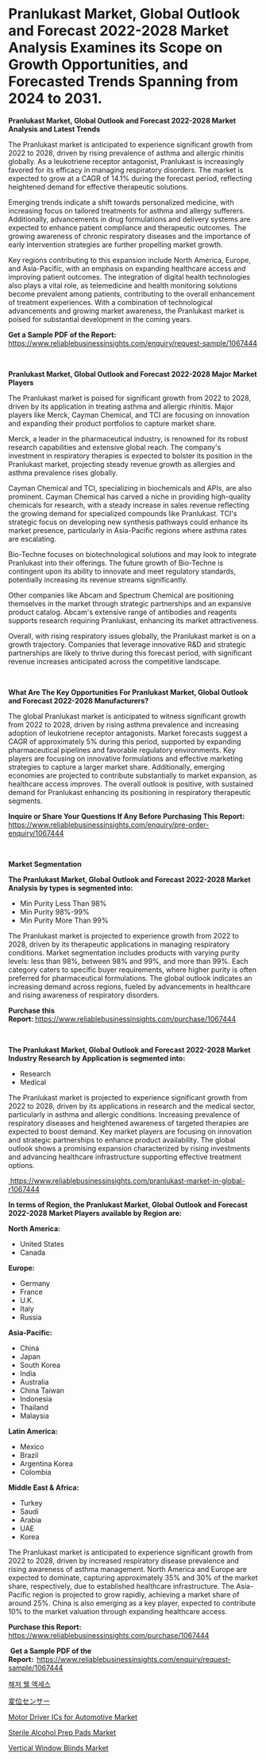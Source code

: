 <p><h1>Pranlukast Market, Global Outlook and Forecast 2022-2028 Market Analysis Examines its Scope on Growth Opportunities, and Forecasted Trends Spanning from 2024 to 2031.</h1></p><p><strong>Pranlukast Market, Global Outlook and Forecast 2022-2028 Market Analysis and Latest Trends</strong></p>
<p><p>The Pranlukast market is anticipated to experience significant growth from 2022 to 2028, driven by rising prevalence of asthma and allergic rhinitis globally. As a leukotriene receptor antagonist, Pranlukast is increasingly favored for its efficacy in managing respiratory disorders. The market is expected to grow at a CAGR of 14.1% during the forecast period, reflecting heightened demand for effective therapeutic solutions.</p><p>Emerging trends indicate a shift towards personalized medicine, with increasing focus on tailored treatments for asthma and allergy sufferers. Additionally, advancements in drug formulations and delivery systems are expected to enhance patient compliance and therapeutic outcomes. The growing awareness of chronic respiratory diseases and the importance of early intervention strategies are further propelling market growth.</p><p>Key regions contributing to this expansion include North America, Europe, and Asia-Pacific, with an emphasis on expanding healthcare access and improving patient outcomes. The integration of digital health technologies also plays a vital role, as telemedicine and health monitoring solutions become prevalent among patients, contributing to the overall enhancement of treatment experiences. With a combination of technological advancements and growing market awareness, the Pranlukast market is poised for substantial development in the coming years.</p></p>
<p><strong>Get a Sample PDF of the Report:&nbsp;</strong> <a href="https://www.reliablebusinessinsights.com/enquiry/request-sample/1067444">https://www.reliablebusinessinsights.com/enquiry/request-sample/1067444</a></p>
<p>&nbsp;</p>
<p><strong>Pranlukast Market, Global Outlook and Forecast 2022-2028 Major Market Players</strong></p>
<p><p>The Pranlukast market is poised for significant growth from 2022 to 2028, driven by its application in treating asthma and allergic rhinitis. Major players like Merck, Cayman Chemical, and TCI are focusing on innovation and expanding their product portfolios to capture market share. </p><p>Merck, a leader in the pharmaceutical industry, is renowned for its robust research capabilities and extensive global reach. The company's investment in respiratory therapies is expected to bolster its position in the Pranlukast market, projecting steady revenue growth as allergies and asthma prevalence rises globally.</p><p>Cayman Chemical and TCI, specializing in biochemicals and APIs, are also prominent. Cayman Chemical has carved a niche in providing high-quality chemicals for research, with a steady increase in sales revenue reflecting the growing demand for specialized compounds like Pranlukast. TCI's strategic focus on developing new synthesis pathways could enhance its market presence, particularly in Asia-Pacific regions where asthma rates are escalating.</p><p>Bio-Techne focuses on biotechnological solutions and may look to integrate Pranlukast into their offerings. The future growth of Bio-Techne is contingent upon its ability to innovate and meet regulatory standards, potentially increasing its revenue streams significantly.</p><p>Other companies like Abcam and Spectrum Chemical are positioning themselves in the market through strategic partnerships and an expansive product catalog. Abcam's extensive range of antibodies and reagents supports research requiring Pranlukast, enhancing its market attractiveness.</p><p>Overall, with rising respiratory issues globally, the Pranlukast market is on a growth trajectory. Companies that leverage innovative R&D and strategic partnerships are likely to thrive during this forecast period, with significant revenue increases anticipated across the competitive landscape.</p></p>
<p>&nbsp;</p>
<p><strong>What Are The Key Opportunities For Pranlukast Market, Global Outlook and Forecast 2022-2028 Manufacturers?</strong></p>
<p><p>The global Pranlukast market is anticipated to witness significant growth from 2022 to 2028, driven by rising asthma prevalence and increasing adoption of leukotriene receptor antagonists. Market forecasts suggest a CAGR of approximately 5% during this period, supported by expanding pharmaceutical pipelines and favorable regulatory environments. Key players are focusing on innovative formulations and effective marketing strategies to capture a larger market share. Additionally, emerging economies are projected to contribute substantially to market expansion, as healthcare access improves. The overall outlook is positive, with sustained demand for Pranlukast enhancing its positioning in respiratory therapeutic segments.</p></p>
<p><strong>Inquire or Share Your Questions If Any Before Purchasing This Report:</strong> <a href="https://www.reliablebusinessinsights.com/enquiry/pre-order-enquiry/1067444">https://www.reliablebusinessinsights.com/enquiry/pre-order-enquiry/1067444</a></p>
<p>&nbsp;</p>
<p><strong>Market Segmentation</strong></p>
<p><strong>The Pranlukast Market, Global Outlook and Forecast 2022-2028 Market Analysis by types is segmented into:</strong></p>
<p><ul><li>Min Purity Less Than 98%</li><li>Min Purity 98%-99%</li><li>Min Purity More Than 99%</li></ul></p>
<p><p>The Pranlukast market is projected to experience growth from 2022 to 2028, driven by its therapeutic applications in managing respiratory conditions. Market segmentation includes products with varying purity levels: less than 98%, between 98% and 99%, and more than 99%. Each category caters to specific buyer requirements, where higher purity is often preferred for pharmaceutical formulations. The global outlook indicates an increasing demand across regions, fueled by advancements in healthcare and rising awareness of respiratory disorders.</p></p>
<p><strong>Purchase this Report:&nbsp;</strong><a href="https://www.reliablebusinessinsights.com/purchase/1067444">https://www.reliablebusinessinsights.com/purchase/1067444</a></p>
<p>&nbsp;</p>
<p><strong>The Pranlukast Market, Global Outlook and Forecast 2022-2028 Market Industry Research by Application is segmented into:</strong></p>
<p><ul><li>Research</li><li>Medical</li></ul></p>
<p><p>The Pranlukast market is projected to experience significant growth from 2022 to 2028, driven by its applications in research and the medical sector, particularly in asthma and allergic conditions. Increasing prevalence of respiratory diseases and heightened awareness of targeted therapies are expected to boost demand. Key market players are focusing on innovation and strategic partnerships to enhance product availability. The global outlook shows a promising expansion characterized by rising investments and advancing healthcare infrastructure supporting effective treatment options.</p></p>
<p><a href="https://www.reliablebusinessinsights.com/pranlukast-market-in-global-r1067444">&nbsp;https://www.reliablebusinessinsights.com/pranlukast-market-in-global-r1067444</a></p>
<p><strong>In terms of Region, the Pranlukast Market, Global Outlook and Forecast 2022-2028 Market Players available by Region are:</strong></p>
<p>
    <p> <strong> North America: </strong>
        <ul>
            <li>United States</li>
            <li>Canada</li>
        </ul>
        </p> 
    <p> <strong> Europe: </strong>
        <ul>
            <li>Germany</li>
            <li>France</li>
            <li>U.K.</li>
            <li>Italy</li>
            <li>Russia</li>
        </ul>
        </p> 
    <p> <strong> Asia-Pacific: </strong>
        <ul>
            <li>China</li>
            <li>Japan</li>
            <li>South Korea</li>
            <li>India</li>
            <li>Australia</li>
            <li>China Taiwan</li>
            <li>Indonesia</li>
            <li>Thailand</li>
            <li>Malaysia</li>
        </ul>
        </p> 
    <p> <strong> Latin America: </strong>
        <ul>
            <li>Mexico</li>
            <li>Brazil</li>
            <li>Argentina Korea</li>
            <li>Colombia</li>
        </ul>
        </p> 
    <p> <strong> Middle East & Africa: </strong>
        <ul>
            <li>Turkey</li>
            <li>Saudi</li>
            <li>Arabia</li>
            <li>UAE</li>
            <li>Korea</li>
        </ul>
    </p>
    </p>
<p><p>The Pranlukast market is anticipated to experience significant growth from 2022 to 2028, driven by increased respiratory disease prevalence and rising awareness of asthma management. North America and Europe are expected to dominate, capturing approximately 35% and 30% of the market share, respectively, due to established healthcare infrastructure. The Asia-Pacific region is projected to grow rapidly, achieving a market share of around 25%. China is also emerging as a key player, expected to contribute 10% to the market valuation through expanding healthcare access.</p></p>
<p><strong>Purchase this Report: </strong><a href="https://www.reliablebusinessinsights.com/purchase/1067444">https://www.reliablebusinessinsights.com/purchase/1067444</a></p>
<p>&nbsp;<strong>Get a Sample PDF of the Report:&nbsp;&nbsp;</strong><a href="https://www.reliablebusinessinsights.com/enquiry/request-sample/1067444">https://www.reliablebusinessinsights.com/enquiry/request-sample/1067444</a></p>
<p><strong></strong></p>
<p><p><a href="https://medium.com/@czbtzkwc9/%EC%84%9C%EB%B8%8C%EC%8B%9C-%EC%9B%B0-%EC%A0%91%EA%B7%BC-%EC%8B%9C%EC%9E%A5-%EC%97%B0%EA%B5%AC-%EB%B3%B4%EA%B3%A0%EC%84%9C%EC%97%90%EB%8A%94-2024%EB%85%84%EB%B6%80%ED%84%B0-2031%EB%85%84%EA%B9%8C%EC%A7%80-%EC%98%88%EC%B8%A1%EB%90%9C-8-4-%EC%9D%98-ee2e9b9bc28c?postPublishedType=initial">해저 웰 액세스</a></p><p><a href="https://medium.com/@giygjksk10/%E5%A4%89%E4%BD%8D%E3%82%BB%E3%83%B3%E3%82%B5%E3%83%BC%E5%B8%82%E5%A0%B4%E6%8C%87%E6%A8%99-%E5%B8%82%E5%A0%B4%E8%A6%8F%E6%A8%A1-%E5%9C%B0%E5%9F%9F%E5%88%A5%E5%86%85%E8%A8%B3-%E5%B8%82%E5%A0%B4%E3%83%97%E3%83%AC%E3%82%A4%E3%83%A4%E3%83%BC%E5%88%86%E6%9E%90-%E3%81%8A%E3%82%88%E3%81%B3%E4%BA%88%E6%B8%AC-2024%E5%B9%B4-2031%E5%B9%B4-25f7f424cfab">変位センサー</a></p><p><a href="https://issuu.com/reportprime-2/docs/motor-driver-ics-for-automotive-mar_99c0cfad59cdb6">Motor Driver ICs for Automotive Market</a></p><p><a href="https://www.linkedin.com/pulse/global-sterile-alcohol-prep-pads-market-product-type-application-bgdve?trackingId=nUI%2B9vpUQVyhzN%2BO0GT6hQ%3D%3D">Sterile Alcohol Prep Pads Market</a></p><p><a href="https://medium.com/@sofyanbudiaman1_67863/global-vertical-window-blinds-market-size-and-market-trends-analysis-by-regional-outlook-f81fe65acb06">Vertical Window Blinds Market</a></p></p>